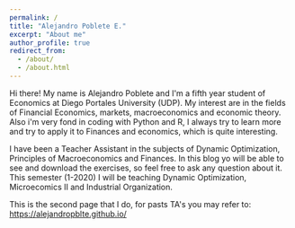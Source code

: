 ```yaml
---
permalink: /
title: "Alejandro Poblete E."
excerpt: "About me"
author_profile: true
redirect_from: 
  - /about/
  - /about.html
---
```


Hi there! My name is Alejandro Poblete and I'm a fifth year student of Economics at Diego Portales University (UDP). My interest are in the fields of Financial Economics, markets, macroeconomics and economic theory. Also i'm very fond in coding with Python and R, I always try to learn more and try to apply it to Finances and economics, which is quite interesting.

I have been a Teacher Assistant in the subjects of Dynamic Optimization, Principles of Macroeconomics and Finances. In this blog yo will be able to see and download the exercises, so feel free to ask any question about it. This semester (1-2020) I will be teaching Dynamic Optimization, Microecomics II and Industrial Organization.

This is the second page that I do, for pasts TA's you may refer to: https://alejandropblte.github.io/

